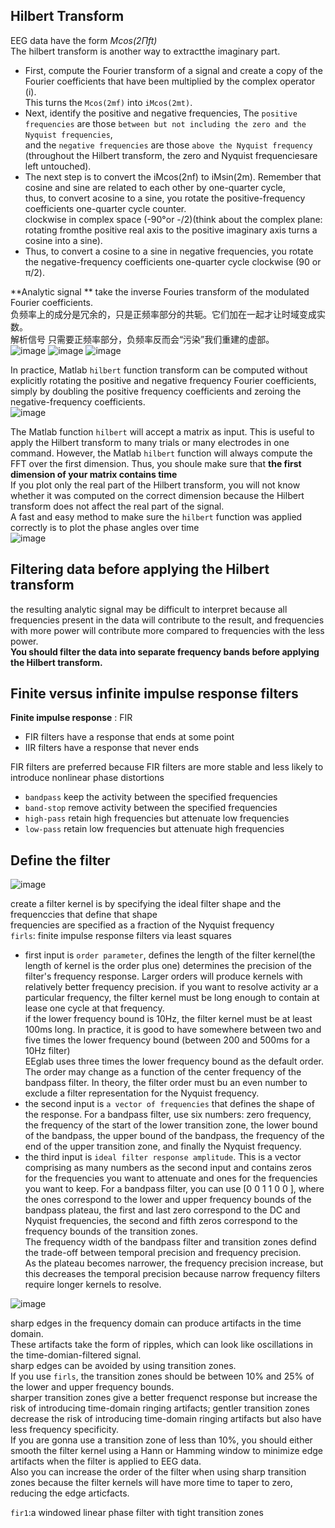 ## Hilbert Transform 

EEG data have the form *Mcos(2Πft)* <br> 
The hilbert transform is another way to extractthe imaginary part. <br> 

* First, compute the Fourier transform of a signal and create a copy of the Fourier coefficients that have been multiplied by the complex operator (i). <br>
  This turns the `Mcos(2mf)` into `iMcos(2mt)`.
* Next, identify the positive and negative frequencies, The `positive frequencies` are those `between but not including the zero and the Nyquist frequencies`,<br>
  and the `negative frequencies` are those `above the Nyquist frequency` (throughout the Hilbert transform, the zero and Nyquist frequenciesare left untouched).
*  The next step is to convert the iMcos(2nf) to iMsin(2m). Remember that cosine and sine are related to each other by one-quarter cycle,<br>
  thus, to convert acosine to a sine, you rotate the positive-frequency coefficients one-quarter cycle counter.<br>
  clockwise in complex space (-90°or -/2)(think about the complex plane: rotating fromthe positive real axis to the positive imaginary axis turns a cosine into a sine).
* Thus, to convert a cosine to a sine in negative frequencies, you rotate the negative-frequency coefficients one-quarter cycle clockwise (90 or π/2). <br>

**Analytic signal **
take the inverse Fouries transform of the modulated Fourier coefficients. <br>
负频率上的成分是冗余的，只是正频率部分的共轭。它们加在一起才让时域变成实数。<br>
解析信号 只需要正频率部分，负频率反而会“污染”我们重建的虚部。<br>
![image](https://github.com/user-attachments/assets/b7e8c128-ceca-4e08-a946-828326e11fd0)
![image](https://github.com/user-attachments/assets/596c52ee-50f6-4124-bc48-212f374a608e)
![image](https://github.com/user-attachments/assets/d68f4c9d-3e3e-4ec0-bbe8-2ddad59b12db)

In practice, Matlab `hilbert` function transform can be computed without explicitly rotating the positive and negative frequency Fourier coefficients, simply by doubling the positive frequency coefficients and zeroing the negative-frequency coefficients. <br> 
![image](https://github.com/user-attachments/assets/91dff2c6-650d-4dca-bdef-fc55733b7d7e)

The Matlab function `hilbert` will accept a matrix as input. This is useful to apply the Hilbert transform to many trials or many electrodes in one command. However, the Matlab `hilbert` function will always compute  the FFT over the first dimension. Thus, you shoule make sure that **the first dimension of your matrix contains time**  <br> 
If you plot only the real part of the Hilbert transform, you will not know whether it was computed on the correct dimension because the Hilbert transform does not affect the real part of the signal. <br> 
A fast and easy method to make sure the `hilbert` function was applied correctly is to plot the phase angles over time <br> 
![image](https://github.com/user-attachments/assets/603c63a0-2686-4f3b-af68-eaf2edf93308)

## Filtering data before applying the Hilbert transform 

the resulting analytic signal may be difficult to interpret because all frequencies present in the data will contribute to the result, and frequencies with more power will contribute more compared to frequencies with the less power. <br> 
**You should filter the data into separate frequency bands before applying the Hilbert transform.** <br> 

## Finite versus infinite impulse response filters 
**Finite impulse response** : FIR 
* FIR filters have a response that ends at some point
* IIR filters have a response that never ends

FIR filters are preferred because FIR filters are more stable and less likely to introduce nonlinear phase distortions <br>

* `bandpass` keep the activity between the specified frequencies
* `band-stop` remove activity between the specified frequencies
* `high-pass` retain high frequencies but attenuate low frequencies
* `low-pass` retain low frequencies but attenuate high frequencies

## Define the filter 
![image](https://github.com/user-attachments/assets/a117ffac-7119-4efe-b56d-3cd4a3b2368d)

create a filter kernel is by specifying the ideal filter shape and  the frequenccies that define that shape <br> 
frequencies are specified as a fraction of the Nyquist frequency <br> 
`firls`: finite impulse response filters via least squares <br>
* first input is `order parameter`, defines the length of the filter kernel(the length of kernel is the order plus one) determines the precision of the filter's frequency response. Larger orders will produce kernels with relatively better frequency precision.
if you want to resolve activity ar a particular frequency, the filter kernel must be long enough to contain at lease one cycle at that frequency. <br>
if the lower frequency bound is 10Hz, the filter kernel must be at least 100ms long. In practice, it is good to have somewhere between two and five times the lower frequency bound (between 200 and 500ms for a 10Hz filter) <br>
EEglab uses three times the lower frequency bound as the default order. The order may change as a function of the center frequency of the bandpass filter. In theory, the filter order must bu an even number to exclude a filter representation for the Nyquist frequency. <br>
* the second input is `a vector of frequencies` that defines the shape of the response. For a bandpass filter, use six numbers: zero frequency, the frequency of the start of the lower  transition zone, the lower bound of the bandpass, the upper bound of the bandpass, the frequency of the end of the upper transition zone, and finally the Nyquist frequency. <br>
* the third input is `ideal filter response amplitude`. This is a vector comprising as many numbers as the second input and contains zeros for the frequencies you want to attenuate and ones for the frequencies you want to keep. For a bandpass filter, you can use [0 0 1 1 0 0 ], where the ones correspond to the lower and upper frequency bounds of the bandpass plateau, the first and last zero correspond to the DC and Nyquist frequencies, the second and fifth zeros correspond to the frequency bounds of the transition zones. <br>
The frequency width of the bandpass filter and transition zones defind the trade-off between temporal precision and frequency precision. <br> As the plateau becomes narrower, the frequency precision increase, but this decreases the temporal precision because narrow frequency filters require longer kernels to resolve. <br> 

![image](https://github.com/user-attachments/assets/65b2cef7-4f23-4254-ba12-07130ed4c406)

sharp edges in the frequency domain can produce artifacts in the time domain. <br> 
These artifacts take the form of ripples, which can look like oscillations in the time-domian-filtered signal. <br> 
sharp edges can be avoided by using transition zones. <br> 
If you use `firls`, the transition zones should be between 10% and 25% of the lower and upper frequency bounds.<br> 
sharper transition zones give a better frequenct response but increase the risk of introducing time-domain ringing artifacts; gentler transition zones decrease the risk of introducing time-domain ringing artifacts but also have less frequency specificity. <br> 
If you are gonna use a transition zone of less than 10%, you should either smooth the filter kernel using a Hann or Hamming window to minimize edge artifacts when the filter is applied to EEG data. <br> 
Also you can increase the order of the filter when using sharp transition zones because the filter kernels will have more time to taper to zero, reducing the edge articfacts. <br> 



`fir1`:a windowed linear phase filter with tight transition zones <br>  

